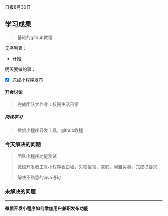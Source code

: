 日报8月30日

## 学习成果



> 基础的github教程

无序列表：

- 开始

明天要做的事：

- [x] 完成小程序发布



 #### 开会讨论

> 完成团队大作业：校园生活日常

##### 网课学习

> 微信小程序开发工具，github教程
>

 ### 今天解决的问题

> 团队小程序功能测试
>
> 微信开发者工具小程序表白墙，失物招领，兼职，闲置买卖，完成t2要求
>
> 解决不熟悉的java语句

### 未解决的问题

***

**微信开发小程序如何增加用户兼职发布功能**

